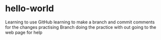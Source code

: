 # hello-world
Learning to use GitHub
learning to make a branch and commit comments for the changes
practising Branch
doing the practice with out going to the web page for help
